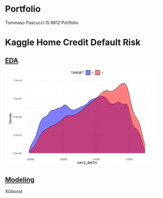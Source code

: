 # Portfolio
Tommaso Pascucci
IS 6812 Portfolio

# Kaggle Home Credit Default Risk

## [EDA](https://github.com/TommasoPascucci/Portfolio/blob/main/EDA.Rmd)

![](/images/Age.png)

## [Modeling](https://github.com/TommasoPascucci/Portfolio/blob/main/practiceProjectModeling2.Rmd)
XGboost

